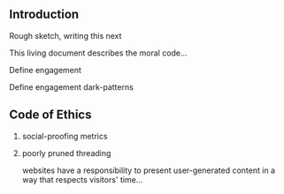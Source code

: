 ## Introduction

Rough sketch, writing this next

This living document describes the moral code...

Define engagement

Define engagement dark-patterns

## Code of Ethics

1. social-proofing metrics

1. poorly pruned threading

   websites have a responsibility to present user-generated content in a way that respects visitors' time...
